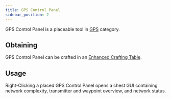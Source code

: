 ```yaml
---
title: GPS Control Panel
sidebar_position: 2
---
```


GPS Control Panel is a placeable tool in [GPS](GPS) category.

## Obtaining

GPS Control Panel can be crafted in an [Enhanced Crafting Table](Enhanced-Crafting-Table).

## Usage

Right-Clicking a placed GPS Control Panel opens a chest GUI containing network complexity, transmitter and waypoint overview, and network status.
